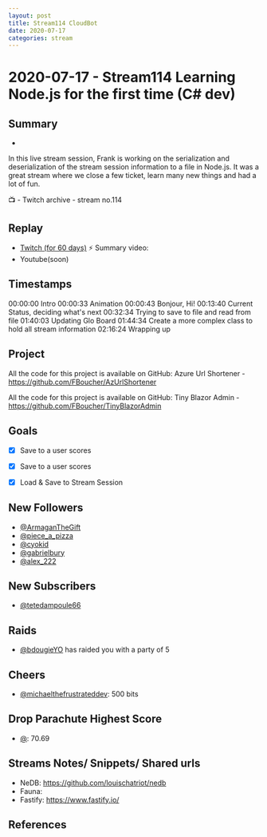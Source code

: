 ```yaml
---
layout: post
title: Stream114 CloudBot
date: 2020-07-17
categories: stream
---
```



# 2020-07-17 - Stream114  Learning Node.js for the first time (C# dev)

## Summary
-

In this live stream session, Frank is working on the serialization and deserialization of the stream session information to a file in Node.js. It was a great stream where we close a few ticket, learn many new things and had a lot of fun.

📺 - Twitch archive - stream no.114

## Replay


- [Twitch (for 60 days)](https://www.twitch.tv/videos/)
⚡ Summary video:
- Youtube(soon)


## Timestamps


00:00:00 Intro
00:00:33 Animation
00:00:43 Bonjour, Hi!
00:13:40 Current Status, deciding what's next
00:32:34 Trying to save to file and read from file
01:40:03 Updating Glo Board
01:44:34 Create a more complex class to hold all stream information
02:16:24 Wrapping up



Project
-------

All the code for this project is available on GitHub: Azure Url Shortener - https://github.com/FBoucher/AzUrlShortener

All the code for this project is available on GitHub: Tiny Blazor Admin - https://github.com/FBoucher/TinyBlazorAdmin


Goals
-----

- [X] Save to a user scores
- [X] Save to a user scores
- [X] Load & Save to Stream Session


New Followers
-------------

- [@ArmaganTheGift](https://www.twitch.tv/ArmaganTheGift)
- [@piece_a_pizza](https://www.twitch.tv/piece_a_pizza)
- [@cyokid](https://www.twitch.tv/cyokid)
- [@gabrielbury](https://www.twitch.tv/gabrielbury)
- [@alex_222](https://www.twitch.tv/alex_222)


New Subscribers
---------------

- [@tetedampoule66](https://www.twitch.tv/tetedampoule66)


Raids
------

- [@bdougieYO](https://www.twitch.tv/bdougieYO) has raided you with a party of 5



Cheers
------

- [@michaelthefrustrateddev](https://www.twitch.tv/michaelthefrustrateddev):  500 bits
 


Drop Parachute Highest Score
----------------------------

- [@](https://www.twitch.tv/):  70.69



Streams Notes/ Snippets/ Shared urls
-----------------------------------

- NeDB: https://github.com/louischatriot/nedb
- Fauna:
- Fastify: https://www.fastify.io/

References
----------

